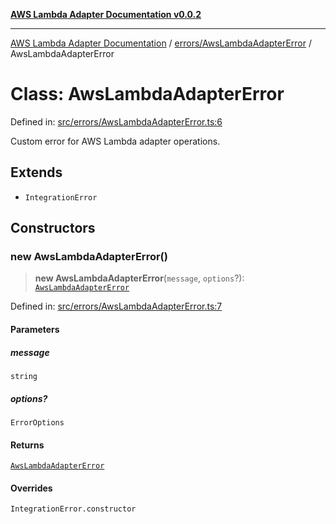[**AWS Lambda Adapter Documentation v0.0.2**](../../../README.md)

***

[AWS Lambda Adapter Documentation](../../../modules.md) / [errors/AwsLambdaAdapterError](../README.md) / AwsLambdaAdapterError

# Class: AwsLambdaAdapterError

Defined in: [src/errors/AwsLambdaAdapterError.ts:6](https://github.com/stonemjs/aws-lambda-adapter/blob/9de4b38bb7a5afd4d5599dae1399969698a2422d/src/errors/AwsLambdaAdapterError.ts#L6)

Custom error for AWS Lambda adapter operations.

## Extends

- `IntegrationError`

## Constructors

### new AwsLambdaAdapterError()

> **new AwsLambdaAdapterError**(`message`, `options`?): [`AwsLambdaAdapterError`](AwsLambdaAdapterError.md)

Defined in: [src/errors/AwsLambdaAdapterError.ts:7](https://github.com/stonemjs/aws-lambda-adapter/blob/9de4b38bb7a5afd4d5599dae1399969698a2422d/src/errors/AwsLambdaAdapterError.ts#L7)

#### Parameters

##### message

`string`

##### options?

`ErrorOptions`

#### Returns

[`AwsLambdaAdapterError`](AwsLambdaAdapterError.md)

#### Overrides

`IntegrationError.constructor`
